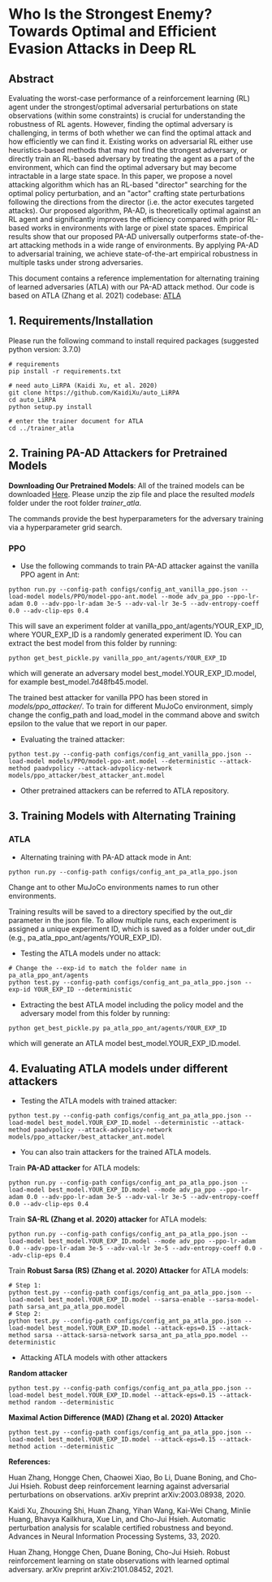# Who Is the Strongest Enemy? Towards Optimal and Efficient Evasion Attacks in Deep RL 



## Abstract

Evaluating the worst-case performance of a reinforcement learning (RL) agent under the strongest/optimal adversarial perturbations on state observations (within some constraints) is crucial for understanding the robustness of RL agents. However, finding the optimal adversary is challenging, in terms of both whether we can find the optimal attack and how efficiently we can find it. Existing works on adversarial RL either use heuristics-based methods that may not find the strongest adversary, or directly train an RL-based adversary by treating the agent as a part of the environment, which can find the optimal adversary but may become intractable in a large state space. 
In this paper, we propose a novel attacking algorithm which has an RL-based "director" searching for the optimal policy perturbation, and an "actor" crafting state perturbations following the directions from the director (i.e. the actor executes targeted attacks). Our proposed algorithm, PA-AD, is theoretically optimal against an RL agent and significantly improves the efficiency compared with prior RL-based works in environments with large or pixel state spaces. Empirical results show that our proposed PA-AD universally outperforms state-of-the-art attacking methods in a wide range of environments. By applying PA-AD to adversarial training, we achieve state-of-the-art empirical robustness in multiple tasks under strong adversaries.



This document contains a reference implementation for alternating training of learned adversaries (ATLA) with our PA-AD attack method. Our code is based on ATLA (Zhang et al. 2021) codebase: [ATLA](https://github.com/huanzhang12/ATLA_robust_RL)


## 1. Requirements/Installation

Please run the following command to install required packages (suggested python version: 3.7.0)

```
# requirements
pip install -r requirements.txt

# need auto_LiRPA (Kaidi Xu, et al. 2020)
git clone https://github.com/KaidiXu/auto_LiRPA
cd auto_LiRPA
python setup.py install

# enter the trainer document for ATLA
cd ../trainer_atla
```

## 2. Training PA-AD Attackers for Pretrained Models

**Downloading Our Pretrained Models**: All of the trained models can be downloaded [Here](https://umd.box.com/s/lezv2f74w3zvgz7n791j0xlkiz2enybw). Please unzip the zip file and place the resulted *models* folder under the root folder *trainer_atla*.

The commands provide the best hyperparameters for the adversary training via a hyperparameter grid search.

### PPO
- Use the following commands to train PA-AD attacker against the vanilla PPO agent in Ant:

```
python run.py --config-path configs/config_ant_vanilla_ppo.json --load-model models/PPO/model-ppo-ant.model --mode adv_pa_ppo --ppo-lr-adam 0.0 --adv-ppo-lr-adam 3e-5 --adv-val-lr 3e-5 --adv-entropy-coeff 0.0 --adv-clip-eps 0.4
```

This will save an experiment folder at vanilla_ppo_ant/agents/YOUR_EXP_ID, where YOUR_EXP_ID is a randomly generated experiment ID. You can extract the best model from this folder by running:

```
python get_best_pickle.py vanilla_ppo_ant/agents/YOUR_EXP_ID
```
which will generate an adversary model best_model.YOUR_EXP_ID.model, for example best_model.7d48fb45.model.

The trained best attacker for vanilla PPO has been stored in *models/ppo_attacker/*.
To train for different MuJoCo environment, simply change the config_path and load_model in the command above and switch epsilon to the value that we report in our paper. 

- Evaluating the trained attacker:

```
python test.py --config-path configs/config_ant_vanilla_ppo.json --load-model models/PPO/model-ppo-ant.model --deterministic --attack-method paadvpolicy --attack-advpolicy-network models/ppo_attacker/best_attacker_ant.model
```

- Other pretrained attackers can be referred to ATLA repository.

## 3. Training Models with Alternating Training

### ATLA
- Alternating training with PA-AD attack mode in Ant:

```
python run.py --config-path configs/config_ant_pa_atla_ppo.json
```

Change ant to other MuJoCo environments names to run other environments.

Training results will be saved to a directory specified by the out_dir parameter in the json file.
To allow multiple runs, each experiment is assigned a unique experiment ID, which is saved as a folder under out_dir (e.g., pa_atla_ppo_ant/agents/YOUR_EXP_ID).

- Testing the ATLA models under no attack:

```
# Change the --exp-id to match the folder name in pa_atla_ppo_ant/agents
python test.py --config-path configs/config_ant_pa_atla_ppo.json --exp-id YOUR_EXP_ID --deterministic
```

- Extracting the best ATLA model including the policy model and the adversary model from this folder by running: 

```
python get_best_pickle.py pa_atla_ppo_ant/agents/YOUR_EXP_ID
```
which will generate an ATLA model best_model.YOUR_EXP_ID.model.


## 4. Evaluating ATLA models under different attackers

- Testing the ATLA models with trained attacker:

```
python test.py --config-path configs/config_ant_pa_atla_ppo.json --load-model best_model.YOUR_EXP_ID.model --deterministic --attack-method paadvpolicy --attack-advpolicy-network models/ppo_attacker/best_attacker_ant.model
```

- You can also train attackers for the trained ATLA models.

Train **PA-AD attacker** for ATLA models:
```
python run.py --config-path configs/config_ant_pa_atla_ppo.json --load-model best_model.YOUR_EXP_ID.model --mode adv_pa_ppo --ppo-lr-adam 0.0 --adv-ppo-lr-adam 3e-5 --adv-val-lr 3e-5 --adv-entropy-coeff 0.0 --adv-clip-eps 0.4
```

Train **SA-RL (Zhang et al. 2020) attacker** for ATLA models:
```
python run.py --config-path configs/config_ant_pa_atla_ppo.json --load-model best_model.YOUR_EXP_ID.model --mode adv_ppo --ppo-lr-adam 0.0 --adv-ppo-lr-adam 3e-5 --adv-val-lr 3e-5 --adv-entropy-coeff 0.0 --adv-clip-eps 0.4
```

Train **Robust Sarsa (RS) (Zhang et al. 2020) Attacker** for ATLA models:
```
# Step 1:
python test.py --config-path configs/config_ant_pa_atla_ppo.json --load-model best_model.YOUR_EXP_ID.model --sarsa-enable --sarsa-model-path sarsa_ant_pa_atla_ppo.model
# Step 2:
python test.py --config-path configs/config_ant_pa_atla_ppo.json --load-model best_model.YOUR_EXP_ID.model --attack-eps=0.15 --attack-method sarsa --attack-sarsa-network sarsa_ant_pa_atla_ppo.model --deterministic
```

- Attacking ATLA models with other attackers

**Random attacker**
```
python test.py --config-path configs/config_ant_pa_atla_ppo.json --load-model best_model.YOUR_EXP_ID.model --attack-eps=0.15 --attack-method random --deterministic
```

**Maximal Action Difference (MAD) (Zhang et al. 2020) Attacker**
```
python test.py --config-path configs/config_ant_pa_atla_ppo.json --load-model best_model.YOUR_EXP_ID.model --attack-eps=0.15 --attack-method action --deterministic
```


**References:**

Huan Zhang, Hongge Chen, Chaowei Xiao, Bo Li, Duane Boning, and Cho-Jui Hsieh. Robust deep reinforcement learning against adversarial perturbations on observations. arXiv preprint arXiv:2003.08938, 2020.

Kaidi Xu, Zhouxing Shi, Huan Zhang, Yihan Wang, Kai-Wei Chang, Minlie Huang, Bhavya Kailkhura, Xue Lin, and Cho-Jui Hsieh. Automatic perturbation analysis for scalable certified robustness and beyond. Advances in Neural Information Processing Systems, 33, 2020.

Huan Zhang, Hongge Chen, Duane Boning, Cho-Jui Hsieh. Robust reinforcement learning on state observations with learned optimal adversary. arXiv preprint arXiv:2101.08452, 2021.


